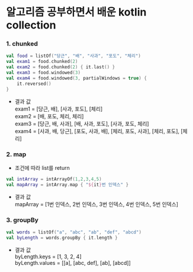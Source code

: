 # 알고리즘 공부하면서 배운 kotlin collection 

### 1. chunked
``` kotlin
val food = listOf("당근", "배", "사과", "포도", "체리")
val exam1 = food.chunked(2)
val exam2 = food.chunked(2) { it.last() }
val exam3 = food.windowed(3)
val exam4 = food.windowed(3, partialWindows = true) {
    it.reversed()
}
```
 - 결과 값  
exam1 = [당근, 배], [사과, 포도], [체리]  
exam2 = [배, 포도, 체리, 체리]  
exam3 = [당근, 배, 사과], [배, 사과, 포도], [사과, 포도, 체리]  
exam4 = [사과, 배, 당근], [포도, 사과, 배], [체리, 포도, 사과], [체리, 포도], [체리]  

### 2. map
 - 조건에 따라 list를 return 
``` kotlin
val intArray = intArrayOf(1,2,3,4,5)
val mapArray = intArray.map { "${it}번 인덱스" }
```
 - 결과 값  
mapArray = [1번 인덱스, 2번 인덱스, 3번 인덱스, 4번 인덱스, 5번 인덱스]

### 3. groupBy
``` kotlin
val words = listOf("a", "abc", "ab", "def", "abcd")
val byLength = words.groupBy { it.length }
```
 - 결과 값  
byLength.keys = [1, 3, 2, 4]  
byLength.values = [[a], [abc, def], [ab], [abcd]]
